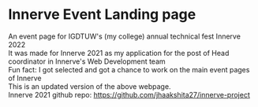 # Innerve Event Landing page
An event page for IGDTUW's (my college) annual technical fest Innerve 2022 <br>
It was made for Innerve 2021 as my application for the post of Head coordinator in Innerve's Web Development team <br>
Fun fact: I got selected and got a chance to work on the main event pages of Innerve <br>
This is an updated version of the above webpage. <br>
Innerve 2021 github repo: https://github.com/jhaakshita27/innerve-project
 
